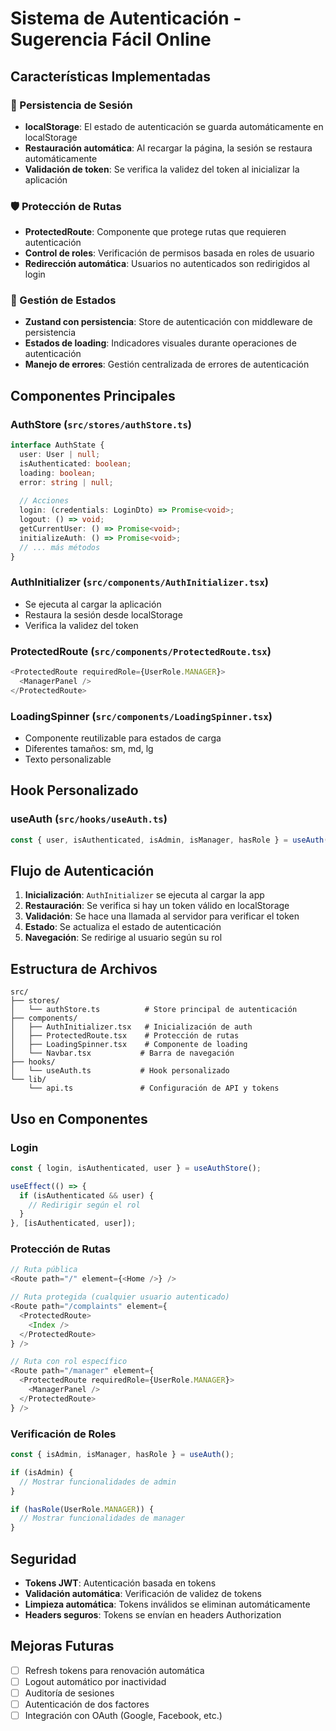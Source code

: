 # Sistema de Autenticación - Sugerencia Fácil Online

## Características Implementadas

### 🔐 Persistencia de Sesión
- **localStorage**: El estado de autenticación se guarda automáticamente en localStorage
- **Restauración automática**: Al recargar la página, la sesión se restaura automáticamente
- **Validación de token**: Se verifica la validez del token al inicializar la aplicación

### 🛡️ Protección de Rutas
- **ProtectedRoute**: Componente que protege rutas que requieren autenticación
- **Control de roles**: Verificación de permisos basada en roles de usuario
- **Redirección automática**: Usuarios no autenticados son redirigidos al login

### 🎯 Gestión de Estados
- **Zustand con persistencia**: Store de autenticación con middleware de persistencia
- **Estados de loading**: Indicadores visuales durante operaciones de autenticación
- **Manejo de errores**: Gestión centralizada de errores de autenticación

## Componentes Principales

### AuthStore (`src/stores/authStore.ts`)
```typescript
interface AuthState {
  user: User | null;
  isAuthenticated: boolean;
  loading: boolean;
  error: string | null;
  
  // Acciones
  login: (credentials: LoginDto) => Promise<void>;
  logout: () => void;
  getCurrentUser: () => Promise<void>;
  initializeAuth: () => Promise<void>;
  // ... más métodos
}
```

### AuthInitializer (`src/components/AuthInitializer.tsx`)
- Se ejecuta al cargar la aplicación
- Restaura la sesión desde localStorage
- Verifica la validez del token

### ProtectedRoute (`src/components/ProtectedRoute.tsx`)
```typescript
<ProtectedRoute requiredRole={UserRole.MANAGER}>
  <ManagerPanel />
</ProtectedRoute>
```

### LoadingSpinner (`src/components/LoadingSpinner.tsx`)
- Componente reutilizable para estados de carga
- Diferentes tamaños: sm, md, lg
- Texto personalizable

## Hook Personalizado

### useAuth (`src/hooks/useAuth.ts`)
```typescript
const { user, isAuthenticated, isAdmin, isManager, hasRole } = useAuth();
```

## Flujo de Autenticación

1. **Inicialización**: `AuthInitializer` se ejecuta al cargar la app
2. **Restauración**: Se verifica si hay un token válido en localStorage
3. **Validación**: Se hace una llamada al servidor para verificar el token
4. **Estado**: Se actualiza el estado de autenticación
5. **Navegación**: Se redirige al usuario según su rol

## Estructura de Archivos

```
src/
├── stores/
│   └── authStore.ts          # Store principal de autenticación
├── components/
│   ├── AuthInitializer.tsx   # Inicialización de auth
│   ├── ProtectedRoute.tsx    # Protección de rutas
│   ├── LoadingSpinner.tsx    # Componente de loading
│   └── Navbar.tsx           # Barra de navegación
├── hooks/
│   └── useAuth.ts           # Hook personalizado
└── lib/
    └── api.ts               # Configuración de API y tokens
```

## Uso en Componentes

### Login
```typescript
const { login, isAuthenticated, user } = useAuthStore();

useEffect(() => {
  if (isAuthenticated && user) {
    // Redirigir según el rol
  }
}, [isAuthenticated, user]);
```

### Protección de Rutas
```typescript
// Ruta pública
<Route path="/" element={<Home />} />

// Ruta protegida (cualquier usuario autenticado)
<Route path="/complaints" element={
  <ProtectedRoute>
    <Index />
  </ProtectedRoute>
} />

// Ruta con rol específico
<Route path="/manager" element={
  <ProtectedRoute requiredRole={UserRole.MANAGER}>
    <ManagerPanel />
  </ProtectedRoute>
} />
```

### Verificación de Roles
```typescript
const { isAdmin, isManager, hasRole } = useAuth();

if (isAdmin) {
  // Mostrar funcionalidades de admin
}

if (hasRole(UserRole.MANAGER)) {
  // Mostrar funcionalidades de manager
}
```

## Seguridad

- **Tokens JWT**: Autenticación basada en tokens
- **Validación automática**: Verificación de validez de tokens
- **Limpieza automática**: Tokens inválidos se eliminan automáticamente
- **Headers seguros**: Tokens se envían en headers Authorization

## Mejoras Futuras

- [ ] Refresh tokens para renovación automática
- [ ] Logout automático por inactividad
- [ ] Auditoría de sesiones
- [ ] Autenticación de dos factores
- [ ] Integración con OAuth (Google, Facebook, etc.) 